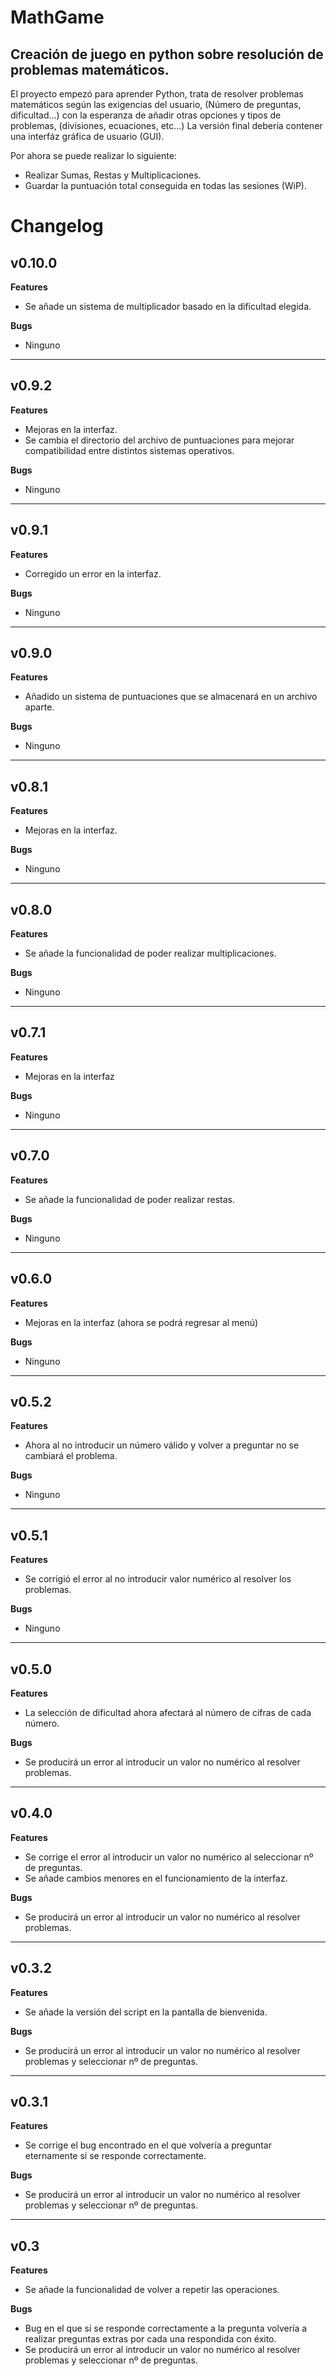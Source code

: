 # MathGame

<h2>Creación de juego en python sobre resolución de problemas matemáticos.</h2>
<p>El proyecto empezó para aprender Python, trata de resolver problemas matemáticos según las exigencias del usuario, (Número de preguntas, dificultad...) con la esperanza de añadir otras opciones y tipos de problemas, (divisiones, ecuaciones, etc...) La versión final debería contener una interfáz gráfica de usuario (GUI).</p>

<p>Por ahora se puede realizar lo siguiente:</p>

- Realizar Sumas, Restas y Multiplicaciones.
- Guardar la puntuación total conseguida en todas las sesiones (WiP).

# Changelog

<h2>v0.10.0</h2>

<b>Features</b>

- Se añade un sistema de multiplicador basado en la dificultad elegida.

<b>Bugs</b>

- Ninguno

<hr>

<h2>v0.9.2</h2>

<b>Features</b>

- Mejoras en la interfaz.
- Se cambia el directorio del archivo de puntuaciones para mejorar compatibilidad entre distintos sistemas operativos.

<b>Bugs</b>

- Ninguno

<hr>

<h2>v0.9.1</h2>

<b>Features</b>

- Corregido un error en la interfaz.

<b>Bugs</b>

- Ninguno

<hr>

<h2>v0.9.0</h2>

<b>Features</b>

- Añadido un sistema de puntuaciones que se almacenará en un archivo aparte.

<b>Bugs</b>

- Ninguno

<hr>

<h2>v0.8.1</h2>

<b>Features</b>

- Mejoras en la interfaz.

<b>Bugs</b>

- Ninguno

<hr>

<h2>v0.8.0</h2>

<b>Features</b>

- Se añade la funcionalidad de poder realizar multiplicaciones.

<b>Bugs</b>

- Ninguno

<hr>

<h2>v0.7.1</h2>

<b>Features</b>

- Mejoras en la interfaz

<b>Bugs</b>

- Ninguno

<hr>

<h2>v0.7.0</h2>

<b>Features</b>

- Se añade la funcionalidad de poder realizar restas.

<b>Bugs</b>

- Ninguno

<hr>

<h2>v0.6.0</h2>

<b>Features</b>

- Mejoras en la interfaz (ahora se podrá regresar al menú)

<b>Bugs</b>

- Ninguno

<hr>

<h2>v0.5.2</h2>

<b>Features</b>

- Ahora al no introducir un número válido y volver a preguntar no se cambiará el problema.

<b>Bugs</b>

- Ninguno

<hr>

<h2>v0.5.1</h2>

<b>Features</b>

- Se corrigió el error al no introducir valor numérico al resolver los problemas.

<b>Bugs</b>

- Ninguno

<hr>

<h2>v0.5.0</h2>

<b>Features</b>

- La selección de dificultad ahora afectará al número de cifras de cada número.

<b>Bugs</b>

- Se producirá un error al introducir un valor no numérico al resolver problemas.

<hr>

<h2>v0.4.0</h2>

<b>Features</b>

- Se corrige el error al introducir un valor no numérico al seleccionar nº de preguntas.
- Se añade cambios menores en el funcionamiento de la interfaz.

<b>Bugs</b>

- Se producirá un error al introducir un valor no numérico al resolver problemas.

<hr>

<h2>v0.3.2</h2>

<b>Features</b>

- Se añade la versión del script en la pantalla de bienvenida.

<b>Bugs</b>

- Se producirá un error al introducir un valor no numérico al resolver problemas y seleccionar nº de preguntas.

<hr>

<h2>v0.3.1</h2>

<b>Features</b>

- Se corrige el bug encontrado en el que volvería a preguntar eternamente si se responde correctamente.

<b>Bugs</b>

- Se producirá un error al introducir un valor no numérico al resolver problemas y seleccionar nº de preguntas.

<hr>

<h2>v0.3</h2>

<b>Features</b>

- Se añade la funcionalidad de volver a repetir las operaciones.

<b>Bugs</b>

- Bug en el que si se responde correctamente a la pregunta volvería a realizar preguntas extras por cada una respondida con éxito.
- Se producirá un error al introducir un valor no numérico al resolver problemas y seleccionar nº de preguntas.
